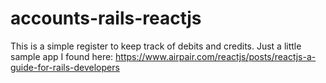 # accounts-rails-reactjs

This is a simple register to keep track of debits and credits.  Just a little sample app I found here:  https://www.airpair.com/reactjs/posts/reactjs-a-guide-for-rails-developers
